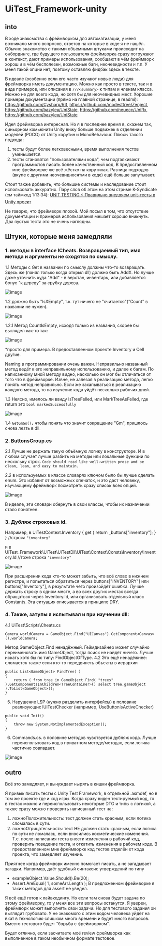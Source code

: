 # UiTest_Framework-unity

## into 
В ходе знакомства с фреймворком для автоматизации, у меня возникало много вопросов, ответов на которые в коде я не нашёл. Обычно знакомство с такими объемными штуками происходит на онбординге, где будущего пользователя фреймворка сразу погружают в контекст, дают примеры использования, сообщают в чём фреймворк хорош и в чём бесполезен, возможные баги, неочевидности и т.п. 
У меня такой опции нет, поэтому оставляю фидбэк здесь в тексте. 

В идеале (особенно если его часто изучают новые люди) для фреймворка иметь документацию. Можно как просто в тексте, так и в виде примеров, или описания в `///<summary>` к типам и членам класса. Можно не для всего кода, но хотя бы для неочевидных мест. 
Хорошие примеры документации (прямо на главной странице, в readmi): https://github.com/Cysharp/R3, https://github.com/modesttree/Zenject, https://github.com/bazyleu/UniState,  https://github.com/neuecc/UniRx, https://github.com/bazyleu/UniState


Идея фреймворка интересная. Но я в последнее время в, скажем так, синьорном комьюнити Unity вижу больше подвижек в отделении моделей (POCO) от Unity корутин и MonoBehaviour. 
Плюсы такого подхода: 
1) тесты будут более легковесными, время выполнения тестов уменьшается. 
2) тесты становятся "пользователями кода", чем подталкивают программистов писать более качественный код. 
В предоставленном мне фреймворке же всё жёстко на корутинах. Разница подходов (вкупе с другими неочевидносятми в коде) ещё больше запутывает. 

Стоит также добавить, что большие системы и наследование стоит использовать аккуратно. Пару слов об этом на этом стриме K-Syndicate (см таймкод 1:13:34):
[UNIT TESTING ⚡️ Правильно внедряем unit-тесты в Unity проект ](https://youtu.be/6mkrxvyZp0Y?t=4412)

Не говорю, что фреймворк плохой. Мой посыл в том, что отсутствие документации и примеров использования мешает хорошо вникнуть. Два пустых теста это не очень наглядны.

## Штуки, которые меня замедляли

### 1. методы в interface ICheats. Возвращаемый тип, имя метода и аргументы не сходятся по смыслу. 

  1.1 Методы с Get в названии по смыслу должны что-то возвращать. Здесь же (понял только когда открыл dll) должно быть AddX. Но лучше даже уточнить куда "Add" - в верстан, инвентарь, или добавляется бонус "к дереву" за срубку дерева.
  
  ![image](https://github.com/user-attachments/assets/ff911ca7-da57-4ac5-b48b-2e4daef185f3)
  
  1.2 должно быть "IsXEmpty", т.к. тут ничего не "считается"("Count" в названии не нужен). 
  
  ![image](https://github.com/user-attachments/assets/c1a9ff59-c093-4b8c-9306-1e41222ab23f)
  
  1.2.1 Метод CountIsEmpty, исходя только из названия, скорее бы выглядел как-то так:  
  
  ![image](https://github.com/user-attachments/assets/3e33e295-bae0-4286-ae70-eb8bba4a1168)
  
  *просто для примера. В предоставленном проекте Inventory и Cell другие. 

  Naming в программировании очень важен. Неправильно названный метод ведёт к его неправильному использованию, и далее к багам. По написанному мной методу видно, насколько он мог бы отличаться от того что в фреймворке. Извне, не залезая в реализацию метода, легко понять метод неправильно. Если же закапываться в реализацию каждого метода, то на изучение кода уйдёт несколько рабочих дней. 
  
  1.3 Неясно, имелось ли ввиду IsTreeFelled, или MarkTreeAsFelled, где return это ```bool markesSuccessfully```
  
  ![image](https://github.com/user-attachments/assets/9ac5278a-dae5-4c29-b90f-bbe96867bf61)
  
  1.4 `GetGmGo();` чтобы понять что значит сокращение "Gm", пришлось снова лезть в dll. 


### 2. ButtonsGroup.cs
   
2.1 Лучше не держать такую объёмную логику в конструкторе. И в любом случает лучше разбить на методы или локальные функции по нескольку строк. ```Code should read like well-written prose and be clean, lean, and easy to maintain.```

2.2 в используемых в классе словарях ключом было бы лучше сделать enum. Это избавит от возможных опечаток, и это даст человеку, изучающему фреймворк посмотреть сразу список всех опций. 

![image](https://github.com/user-attachments/assets/07747ecd-0275-49ee-b0f3-1c6bcb36014b)

В идеале, эти словари обернуть в свои классы, чтобы их назначении стало понятнее. 

### 3. Дубляж строковых id.
  Например, в UiTestContext.Inventory { get { return _buttons["inventory"]; } } //строка `"inventory"`
  
  и в UiTest_Framework\UiTest\UiTestDll\UiTest\Context\Consts\Inventory\Inventory.Id //тоже строка `"inventory"`

   ![image](https://github.com/user-attachments/assets/234cae29-29c3-423b-977d-53f26711ef76)

  
  При расширении кода кто-то может забыть, что всё слово в нижнем регистре, и попытаться обратиться через buttons["INVENTORY"] или buttons["Inventory"], в результате чего произойдёт ошибка. Лучше держать строку в одном месте, а во всех других местах всегда обращаться через Inventory.Id, или организовать отдельный класс Constants.
  Эта ситуация описывается в принципе DRY.

### 4. Также, затупы я испытывал и при изучении dll:
4.1 
UiTest\Scripts\Cheats.cs
```CSharp
Camera worldCamera = GameObject.Find("UICanvas").GetComponent<Canvas>().worldCamera;
```
Метод GameObject.Find ненадёжный. Геймдизайнер может случайно переименовать имя GameObject, тогда поиск не найдёт ничего. Лучше искать хотя бы по типу: FindObjectOfType. 
4.2 Это ещё ненадёжнее: сломается также если кто-то передвинеть объекты в иерархии
```CSharp
public List<GameObject> FindTree( )
{
    return ( from tree in GameObject.Find( "trees" ).GetComponentsInChildren<TreeContainer>() select tree.gameObject ).ToList<GameObject>();
}
```

5. Нарушение LSP (нужно разделить интерфейсы) в половине реализующих IUiTestChecker (например, UseButtonIsActiveChecker)
```CSharp
public void Init()
{
    throw new System.NotImplementedException();
}
```

6. Commands.cs. в половине методов чувствуется дубляж кода. Лучше переиспользовать код в приватном методе/методах, если логика частично совпадает.
   
![image](https://github.com/user-attachments/assets/c3d1f9ef-e80d-4939-9849-11ceafb60ea7)

## outro

Всё это замедляет, и вынуждает нырять в кишки фреймворка. 

Я привык писать тесты с Unity Test Framework, в отдельной .asmdef, но в том же проекте где и код игры. Когда сразу виден тестируемый код, то в тестах можно и переиспользовать некоторые DTO и типы с логикой, а также сразу можно проверить написанный тест на:
  1) ложноПоложительность: тест должен стать красным, если логика сломалась в сути.
  2) ложноОтрицательность: тест НЕ должен стать красным, если логика по сути не ломалась, если вносились косметические изменения.
Т.е. после написания теста внести изменения в рабочий код, проверить поведение теста, и откатить изменения в рабочем коде. 
В предоставленном мне фреймворке код тестов отделён от кода проекта, что замедляет изучение. 

Приятнее когда фреймворк именно помогает писать, а не загадывает загадки. Например, даёт удобный синтаксис утверждений по типу
- exampleObject.Value.Should().Be(20);
- Assert.AreEqual( 1, someArr.Length );
В предложенном фреймворке я таких методов для assert не уведел. 


Я всё ещё готов к лайвкодингу. Но если там снова будет задача по этому фреймворку, то у меня все эти вопросы останутся. 
Я уверен, фреймворк может выполнять свои задачи. Но для тестового задания он выглядит грубовато. У не знакомого с этим кодом человека уйдёт на вкат в технологию слишком много времени и будет много вопросов. Вместо тестового будет "борьба с фреймворком".

Будет отлично, если засчитаете моё review фреймворка как выполненное в таком необычном формате тестовое.


